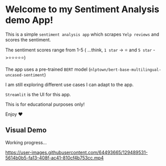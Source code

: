 # Welcome to my Sentiment Analysis demo App!

This is a simple `sentiment analysis app` which scrapes `Yelp reviews` and scores the sentiment. 

The sentiment scores range from 1-5 ( ...think, `1 star` -> ⭐ and `5 star` ->⭐⭐⭐⭐⭐)

The app uses a pre-trained `BERT` model (`nlptown/bert-base-multilingual-uncased-sentiment`)

I am still exploring different use cases I can adapt to the app.

`Streamlit` is the UI for this app.

This is for educational purposes only!

Enjoy :heart:

## Visual Demo

Working progress...

https://user-images.githubusercontent.com/64493665/129489531-5614b0b5-fa13-408f-ac41-810cf4b753cc.mp4


